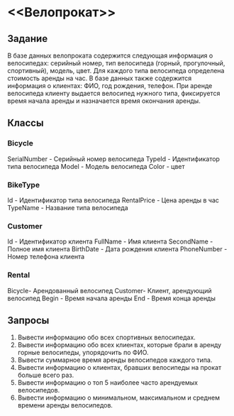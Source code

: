 # <<Велопрокат>>
## Задание 
В базе данных велопроката содержится следующая информация о
велосипедах: серийный номер, тип велосипеда (горный, прогулочный,
спортивный), модель, цвет. Для каждого типа велосипеда определена стоимость
аренды на час. В базе данных также содержится информация о клиентах: ФИО,
год рождения, телефон. При аренде велосипеда клиенту выдается велосипед
нужного типа, фиксируется время начала аренды и назначается время окончания
аренды.

## Классы
### Bicycle
SerialNumber - Серийный номер велосипеда
TypeId - Идентификатор типа велосипеда
Model - Модель велосипеда
Color - цвет
### BikeType
Id - Идентификатор типа велосипеда
RentalPrice - Цена аренды в час
TypeName - Название типа велосипеда
### Customer
Id - Идентификатор клиента
FullName - Имя клиента
SecondName - Полное имя клиента
BirthDate - Дата рождения клиента
PhoneNumber - Номер телефона клиента
### Rental
Bicycle- Арендованный велосипед
Customer- Клиент, арендующий велосипед
Begin - Время начала аренды
End - Время конца аренды

## Запросы
1) Вывести информацию обо всех спортивных велосипедах.
2) Вывести информацию обо всех клиентах, которые брали в аренду горные
велосипеды, упорядочить по ФИО.
3) Вывести суммарное время аренды велосипедов каждого типа.
4) Вывести информацию о клиентах, бравших велосипеды на прокат больше
всего раз.
5) Вывести информацию о топ 5 наиболее часто арендуемых велосипедов.
6) Вывести информацию о минимальном, максимальном и среднем времени
аренды велосипедов.
